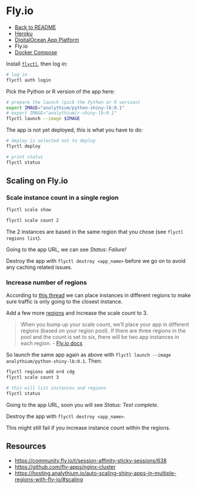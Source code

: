 # Fly.io

- [Back to README](./README.md)
- [Heroku](./01-heroku.md)
- [DigitalOcean App Platform](./02-do-app-platform.md)
- Fly.io
- [Docker Compose](./04-docker-compose.md)

Install [`flyctl`](https://fly.io/docs/hands-on/install-flyctl/), then log in:

```bash
# log in
flyctl auth login
```

Pick the Python or R version of the app here:

```bash
# prepare the launch (pick the Python or R version)
export IMAGE="analythium/python-shiny-lb:0.1"
# export IMAGE="analythium/r-shiny-lb:0.1"
flyctl launch --image $IMAGE
```

The app is not yet deployed, this is what you have to do:

```bash
# deploy is selected not to deploy
flyctl deploy

# print status
flyctl status
```

## Scaling on Fly.io

### Scale instance count in a single region

```bash
flyctl scale show

flyctl scale count 2
```

The 2 instances are based in the same region that you chose (see `flyctl regions list`).

Going to the app URL, we can see _Status: Failure!_

Destroy the app with `flyctl destroy <app_name>` before we go on to avoid any caching related issues.

### Increase number of regions

According to [this thread](https://community.fly.io/t/session-affinity-sticky-sessions/638) we can place instances in different regions to make sure traffic is only going to the closest instance.

Add a few more [regions](https://fly.io/docs/reference/regions/) and increase the scale count to 3.

> When you bump up your scale count, we’ll place your app in different regions (based on your region pool). If there are three regions in the pool and the count is set to six, there will be two app instances in each region. - [Fly.io docs](https://fly.io/docs/reference/scaling/#count-scaling)

So launch the same app again as above with `flyctl launch --image analythium/python-shiny-lb:0.1`. Then:

```bash
flyctl regions add ord cdg
flyctl scale count 3

# this will list instances and regions
flyctl status
```

Going to the app URL, soon you will see _Status: Test complete_.

Destroy the app with `flyctl destroy <app_name>`.

This might still fail if you increase instance count within the regions.

## Resources

- <https://community.fly.io/t/session-affinity-sticky-sessions/638>
- <https://github.com/fly-apps/nginx-cluster>
- <https://hosting.analythium.io/auto-scaling-shiny-apps-in-multiple-regions-with-fly-io/#scaling>
